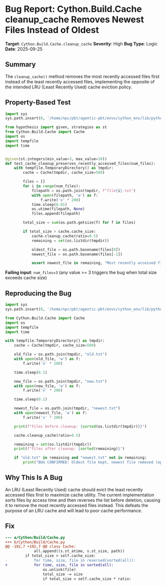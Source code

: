 # Bug Report: Cython.Build.Cache cleanup_cache Removes Newest Files Instead of Oldest

**Target**: `Cython.Build.Cache.cleanup_cache`
**Severity**: High
**Bug Type**: Logic
**Date**: 2025-09-25

## Summary

The `cleanup_cache()` method removes the most recently accessed files first instead of the least recently accessed files, implementing the opposite of the intended LRU (Least Recently Used) cache eviction policy.

## Property-Based Test

```python
import sys
sys.path.insert(0, '/home/npc/pbt/agentic-pbt/envs/cython_env/lib/python3.13/site-packages')

from hypothesis import given, strategies as st
from Cython.Build.Cache import Cache
import os
import tempfile
import time


@given(st.integers(min_value=3, max_value=10))
def test_cache_cleanup_preserves_recently_accessed_files(num_files):
    with tempfile.TemporaryDirectory() as tmpdir:
        cache = Cache(tmpdir, cache_size=500)

        files = []
        for i in range(num_files):
            filepath = os.path.join(tmpdir, f"file{i}.txt")
            with open(filepath, 'w') as f:
                f.write('x' * 200)
            time.sleep(0.01)
            os.utime(filepath, None)
            files.append(filepath)

        total_size = sum(os.path.getsize(f) for f in files)

        if total_size > cache.cache_size:
            cache.cleanup_cache(ratio=0.5)
            remaining = set(os.listdir(tmpdir))

            oldest_file = os.path.basename(files[0])
            newest_file = os.path.basename(files[-1])

            assert newest_file in remaining, "Most recently accessed file should be kept"
```

**Failing input**: `num_files=3` (any value >= 3 triggers the bug when total size exceeds cache size)

## Reproducing the Bug

```python
import sys
sys.path.insert(0, '/home/npc/pbt/agentic-pbt/envs/cython_env/lib/python3.13/site-packages')

from Cython.Build.Cache import Cache
import os
import tempfile
import time

with tempfile.TemporaryDirectory() as tmpdir:
    cache = Cache(tmpdir, cache_size=500)

    old_file = os.path.join(tmpdir, "old.txt")
    with open(old_file, 'w') as f:
        f.write('x' * 200)

    time.sleep(0.1)

    new_file = os.path.join(tmpdir, "new.txt")
    with open(new_file, 'w') as f:
        f.write('x' * 200)

    time.sleep(0.1)

    newest_file = os.path.join(tmpdir, "newest.txt")
    with open(newest_file, 'w') as f:
        f.write('x' * 200)

    print(f"Files before cleanup: {sorted(os.listdir(tmpdir))}")

    cache.cleanup_cache(ratio=0.5)

    remaining = set(os.listdir(tmpdir))
    print(f"Files after cleanup: {sorted(remaining)}")

    if "old.txt" in remaining and "newest.txt" not in remaining:
        print("BUG CONFIRMED: Oldest file kept, newest file removed (opposite of LRU)")
```

## Why This Is A Bug

An LRU (Least Recently Used) cache should evict the least recently accessed files first to maximize cache utility. The current implementation sorts files by access time and then reverses the list before deletion, causing it to remove the most recently accessed files instead. This defeats the purpose of an LRU cache and will lead to poor cache performance.

## Fix

```diff
--- a/Cython/Build/Cache.py
+++ b/Cython/Build/Cache.py
@@ -192,7 +192,7 @@ class Cache:
             all.append((s.st_atime, s.st_size, path))
         if total_size > self.cache_size:
-            for time, size, file in reversed(sorted(all)):
+            for time, size, file in sorted(all):
                 os.unlink(file)
                 total_size -= size
                 if total_size < self.cache_size * ratio:
```